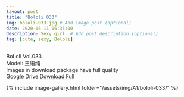 ```yaml
---
layout: post
title: "Bololi 033"
img: bololi-033.jpg # Add image post (optional)
date: 2020-06-11 06:35:00
description: Sexy girl. # Add post description (optional)
tag: [cute, sexy, Bololi]
---
```

BoLoli Vol.033  
Model: 王语纯                                  
Images in download package have full quality                    
Google Drive [Download Full](http://gestyy.com/eqpbAg)

{% include image-gallery.html folder="/assets/img/A1/bololi-033/" %}
